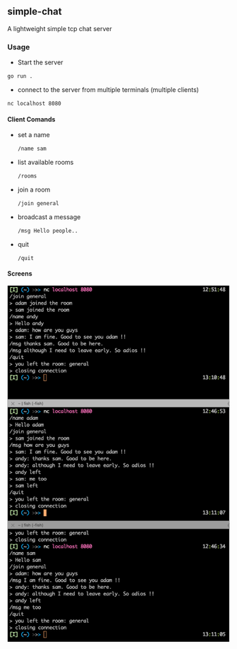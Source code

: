 ## simple-chat
A lightweight simple tcp chat server

### Usage

- Start the server
```bash
go run .
```

- connect to the server from multiple terminals (multiple clients)
```
nc localhost 8080
```

#### Client Comands

* set a name
  ```bash
  /name sam
  ```
* list available rooms
  ```bash
  /rooms
  ```
* join a room
  ```bash
  /join general
  ```
* broadcast a message
  ```bash
  /msg Hello people..
  ```
* quit
  ```
  /quit
  ```

#### Screens

![client connections](assets/client-screens.png)

